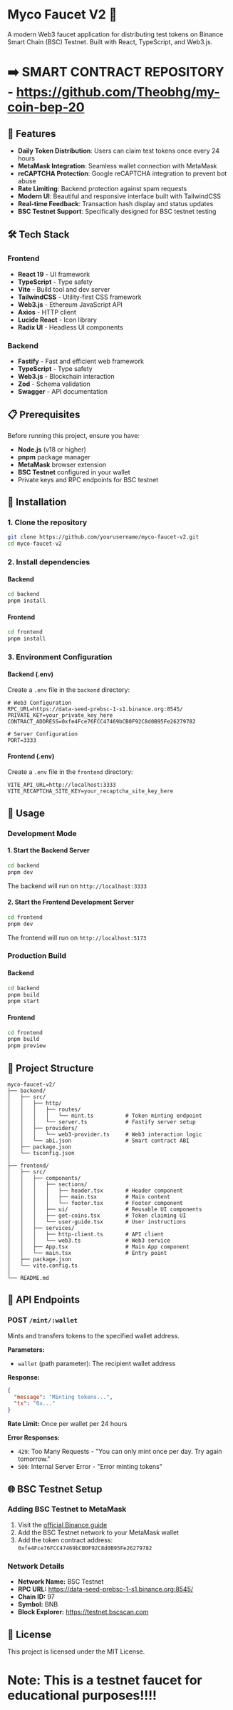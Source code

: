 # Myco Faucet V2 🚰

A modern Web3 faucet application for distributing test tokens on Binance Smart Chain (BSC) Testnet. Built with React, TypeScript, and Web3.js.

# ➡️ SMART CONTRACT REPOSITORY - https://github.com/Theobhg/my-coin-bep-20

## 🌟 Features

- **Daily Token Distribution**: Users can claim test tokens once every 24 hours
- **MetaMask Integration**: Seamless wallet connection with MetaMask
- **reCAPTCHA Protection**: Google reCAPTCHA integration to prevent bot abuse
- **Rate Limiting**: Backend protection against spam requests
- **Modern UI**: Beautiful and responsive interface built with TailwindCSS
- **Real-time Feedback**: Transaction hash display and status updates
- **BSC Testnet Support**: Specifically designed for BSC testnet testing

## 🛠️ Tech Stack

### Frontend
- **React 19** - UI framework
- **TypeScript** - Type safety
- **Vite** - Build tool and dev server
- **TailwindCSS** - Utility-first CSS framework
- **Web3.js** - Ethereum JavaScript API
- **Axios** - HTTP client
- **Lucide React** - Icon library
- **Radix UI** - Headless UI components

### Backend
- **Fastify** - Fast and efficient web framework
- **TypeScript** - Type safety
- **Web3.js** - Blockchain interaction
- **Zod** - Schema validation
- **Swagger** - API documentation

## 📋 Prerequisites

Before running this project, ensure you have:

- **Node.js** (v18 or higher)
- **pnpm** package manager
- **MetaMask** browser extension
- **BSC Testnet** configured in your wallet
- Private keys and RPC endpoints for BSC testnet

## 🚀 Installation

### 1. Clone the repository

```bash
git clone https://github.com/yourusername/myco-faucet-v2.git
cd myco-faucet-v2
```

### 2. Install dependencies

#### Backend
```bash
cd backend
pnpm install
```

#### Frontend
```bash
cd frontend
pnpm install
```

### 3. Environment Configuration

#### Backend (.env)
Create a `.env` file in the `backend` directory:

```env
# Web3 Configuration
RPC_URL=https://data-seed-prebsc-1-s1.binance.org:8545/
PRIVATE_KEY=your_private_key_here
CONTRACT_ADDRESS=0xfe4Fce76FCC47469bCB0F92C8d0B95Fe26279782

# Server Configuration
PORT=3333
```

#### Frontend (.env)
Create a `.env` file in the `frontend` directory:

```env
VITE_API_URL=http://localhost:3333
VITE_RECAPTCHA_SITE_KEY=your_recaptcha_site_key_here
```

## 🎯 Usage

### Development Mode

#### 1. Start the Backend Server
```bash
cd backend
pnpm dev
```
The backend will run on `http://localhost:3333`

#### 2. Start the Frontend Development Server
```bash
cd frontend
pnpm dev
```
The frontend will run on `http://localhost:5173`

### Production Build

#### Backend
```bash
cd backend
pnpm build
pnpm start
```

#### Frontend
```bash
cd frontend
pnpm build
pnpm preview
```

## 📁 Project Structure

```
myco-faucet-v2/
├── backend/
│   ├── src/
│   │   ├── http/
│   │   │   ├── routes/
│   │   │   │   └── mint.ts          # Token minting endpoint
│   │   │   └── server.ts            # Fastify server setup
│   │   ├── providers/
│   │   │   └── web3-provider.ts     # Web3 interaction logic
│   │   └── abi.json                 # Smart contract ABI
│   ├── package.json
│   └── tsconfig.json
│
├── frontend/
│   ├── src/
│   │   ├── components/
│   │   │   ├── sections/
│   │   │   │   ├── header.tsx       # Header component
│   │   │   │   ├── main.tsx         # Main content
│   │   │   │   └── footer.tsx       # Footer component
│   │   │   ├── ui/                  # Reusable UI components
│   │   │   ├── get-coins.tsx        # Token claiming UI
│   │   │   └── user-guide.tsx       # User instructions
│   │   ├── services/
│   │   │   ├── http-client.ts       # API client
│   │   │   └── web3.ts              # Web3 service
│   │   ├── App.tsx                  # Main App component
│   │   └── main.tsx                 # Entry point
│   ├── package.json
│   └── vite.config.ts
│
└── README.md
```

## 🔑 API Endpoints

### POST `/mint/:wallet`

Mints and transfers tokens to the specified wallet address.

**Parameters:**
- `wallet` (path parameter): The recipient wallet address

**Response:**
```json
{
  "message": "Minting tokens...",
  "tx": "0x..."
}
```

**Rate Limit:** Once per wallet per 24 hours

**Error Responses:**
- `429`: Too Many Requests - "You can only mint once per day. Try again tomorrow."
- `500`: Internal Server Error - "Error minting tokens"

## 🌐 BSC Testnet Setup

### Adding BSC Testnet to MetaMask

1. Visit the [official Binance guide](https://academy.binance.com/pt/articles/connecting-metamask-to-binance-smart-chain)
2. Add the BSC Testnet network to your MetaMask wallet
3. Add the token contract address: `0xfe4Fce76FCC47469bCB0F92C8d0B95Fe26279782`

### Network Details
- **Network Name:** BSC Testnet
- **RPC URL:** https://data-seed-prebsc-1-s1.binance.org:8545/
- **Chain ID:** 97
- **Symbol:** BNB
- **Block Explorer:** https://testnet.bscscan.com

## 📝 License

This project is licensed under the MIT License.

# **Note:** This is a testnet faucet for educational purposes!!!!